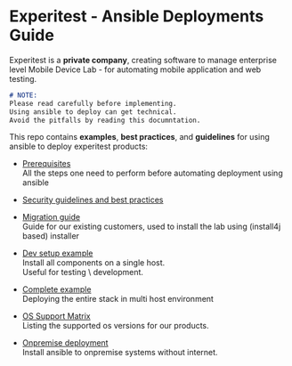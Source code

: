 
# Experitest - Ansible Deployments Guide

Experitest is a **private company**, creating software to manage enterprise level Mobile Device Lab - for automating mobile application and web testing.

```md
# NOTE: 
Please read carefully before implementing. 
Using ansible to deploy can get technical. 
Avoid the pitfalls by reading this documntation. 
```

This repo contains **examples**, **best practices**, and **guidelines** for using ansible to deploy experitest products:

- [Prerequisites](./prerequisites) \
All the steps one need to perform before automating deployment using ansible

- [Security guidelines and best practices](./best-practices/security)

- [Migration guide](./migrating-from-install4j) \
Guide for our existing customers, used to install the lab using (install4j based) installer

- [Dev setup example](./examples/local) \
Install all components on a single host. \
Useful for testing \ development.

- [Complete example](./examples/complete) \
Deploying the entire stack in multi host environment

- [OS Support Matrix](./compatibility/OS.md) \
Listing the supported os versions for our products.

- [Onpremise deployment](./onpremise-deploy-without-internet/Readme.md) \
Install ansible to onpremise systems without internet.